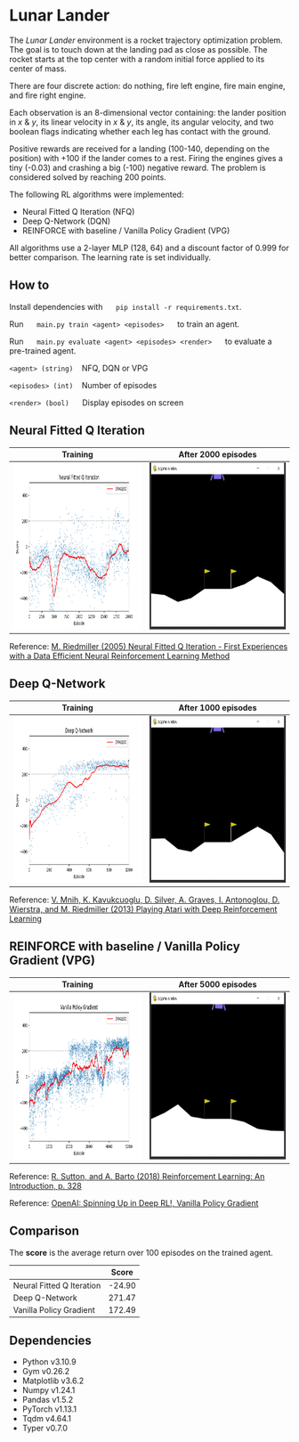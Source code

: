 # Lunar Lander

The *Lunar Lander* environment is a rocket trajectory optimization problem. The goal is to touch down at the landing pad as close as possible. The rocket starts at the top center with a random initial force applied to its center of mass.

There are four discrete action: do nothing, fire left engine, fire main engine, and fire right engine.

Each observation is an 8-dimensional vector containing: the lander position in *x* & *y*, its linear velocity in *x* & *y*, its angle, its angular velocity, and two boolean flags indicating whether each leg has contact with the ground.

Positive rewards are received for a landing (100-140, depending on the position) with +100 if the lander comes to a rest. Firing the engines gives a tiny (-0.03) and crashing a big (-100) negative reward. The problem is considered solved by reaching 200 points.

The following RL algorithms were implemented:
- Neural Fitted Q Iteration (NFQ)
- Deep Q-Network (DQN)
- REINFORCE with baseline / Vanilla Policy Gradient (VPG)

All algorithms use a 2-layer MLP (128, 64) and a discount factor of 0.999 for better comparison. The learning rate is set individually.

## How to

Install dependencies with &nbsp;&nbsp;&nbsp;&nbsp; `pip install -r requirements.txt`.

Run &nbsp;&nbsp;&nbsp;&nbsp; `main.py train <agent> <episodes>` &nbsp;&nbsp;&nbsp;&nbsp; to train an agent.

Run &nbsp;&nbsp;&nbsp;&nbsp; `main.py evaluate <agent> <episodes> <render>` &nbsp;&nbsp;&nbsp;&nbsp; to evaluate a pre-trained agent.

`<agent> (string)` &nbsp;&nbsp; NFQ, DQN or VPG

`<episodes> (int)` &nbsp;&nbsp; Number of episodes

`<render> (bool)` &nbsp;&nbsp;&nbsp;&nbsp; Display episodes on screen

## Neural Fitted Q Iteration

| Training                                                    | After 2000 episodes                                |
|:-----------------------------------------------------------:|:--------------------------------------------------:|
| <img src="img/nfq_training.png?raw=true" height="300">      | <img src="img/nfq.gif?raw=true" height="300">      |

Reference: [M. Riedmiller (2005) Neural Fitted Q Iteration - First Experiences with a Data Efficient Neural Reinforcement Learning Method](https://ml.informatik.uni-freiburg.de/former/_media/publications/rieecml05.pdf)

## Deep Q-Network

| Training                                                    | After 1000 episodes                                |
|:-----------------------------------------------------------:|:--------------------------------------------------:|
| <img src="img/dqn_training.png?raw=true" height="300">      | <img src="img/dqn.gif?raw=true" height="300">      |

Reference: [V. Mnih, K. Kavukcuoglu, D. Silver, A. Graves, I. Antonoglou, D. Wierstra, and M. Riedmiller (2013) Playing Atari with Deep Reinforcement Learning](https://arxiv.org/abs/1312.5602)

## REINFORCE with baseline / Vanilla Policy Gradient (VPG)

| Training                                                    | After 5000 episodes                                |
|:-----------------------------------------------------------:|:--------------------------------------------------:|
| <img src="img/vpg_training.png?raw=true" height="300">      | <img src="img/vpg.gif?raw=true" height="300">      |

Reference: [R. Sutton, and A. Barto (2018) Reinforcement Learning: An Introduction, p. 328](http://incompleteideas.net/book/the-book.html)

Reference: [OpenAI: Spinning Up in Deep RL!, Vanilla Policy Gradient](https://spinningup.openai.com/en/latest/algorithms/vpg.html)

## Comparison

The **score** is the average return over 100 episodes on the trained agent.

|                           |  Score |
|---------------------------|:------:|
| Neural Fitted Q Iteration | -24.90 |
| Deep Q-Network            | 271.47 |
| Vanilla Policy Gradient   | 172.49 |

## Dependencies

- Python v3.10.9
- Gym v0.26.2
- Matplotlib v3.6.2
- Numpy v1.24.1
- Pandas v1.5.2
- PyTorch v1.13.1
- Tqdm v4.64.1
- Typer v0.7.0
